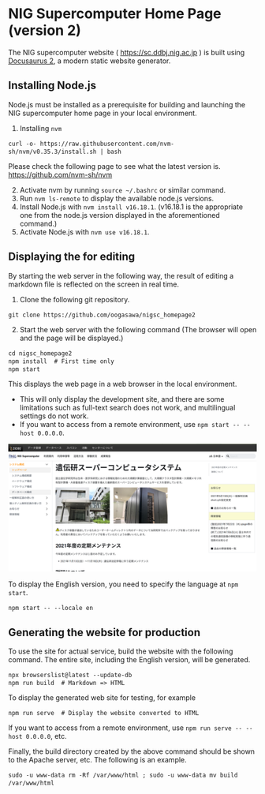 # NIG Supercomputer Home Page (version 2)

The NIG supercomputer website ( https://sc.ddbj.nig.ac.jp ) is built using [Docusaurus 2](https://docusaurus.io/), a modern static website generator.

## Installing Node.js 

Node.js must be installed as a prerequisite for building and launching the NIG supercomputer home page in your local environment.

1. Installing `nvm`

```
curl -o- https://raw.githubusercontent.com/nvm-sh/nvm/v0.35.3/install.sh | bash
```
Please check the following page to see what the latest version is. https://github.com/nvm-sh/nvm

2. Activate nvm by running `source ~/.bashrc` or similar command.
3. Run `nvm ls-remote` to display the available node.js versions.
4. Install Node.js with `nvm install v16.18.1`.  (v16.18.1 is the appropriate one from the node.js version displayed in the aforementioned command.)
5. Activate Node.js with `nvm use v16.18.1`.

## Displaying the  for editing

By starting the web server in the following way, the result of editing a markdown file is reflected on the screen in real time.

1. Clone the following git repository.

```
git clone https://github.com/oogasawa/nigsc_homepage2
```

2. Start the web server with the following command (The browser will open and the page will be displayed.)

```
cd nigsc_homepage2
npm install  # First time only
npm start
```

This displays the web page in a web browser in the local environment.

- This will only display the development site, and there are some limitations such as full-text search does not work, and multilingual settings do not work.
- If you want to access from a remote environment, use `npm start -- --host 0.0.0.0`.

![](top_page.png)

To display the English version, you need to specify the language at `npm start`.

```
npm start -- --locale en
```


## Generating the website for production

To use the site for actual service, build the website with the following command. The entire site, including the English version, will be generated.
```
npx browserslist@latest --update-db
npm run build  # Markdown => HTML
```

To display the generated web site for testing, for example

```
npm run serve  # Display the website converted to HTML 
```
If you want to access from a remote environment, use `npm run serve -- --host 0.0.0.0`, etc.


Finally, the build directory created by the above command should be shown to the Apache server, etc. The following is an example.

```
sudo -u www-data rm -Rf /var/www/html ; sudo -u www-data mv build /var/www/html
```
